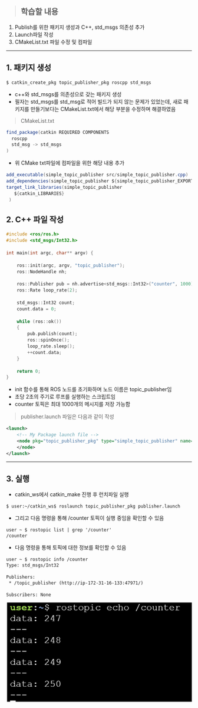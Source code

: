 > ## 학습할 내용
1. Publish를 위한 패키지 생성과 C++, std_msgs 의존성 추가
2. Launch파일 작성
3. CMakeList.txt 파일 수정 및 컴파일

---

## 1. 패키지 생성
```
$ catkin_create_pkg topic_publisher_pkg roscpp std_msgs
```
- c++와 std_msgs를 의존성으로 갖는 패키지 생성
- 필자는 std_msgs를 std_msg로 적어 빌드가 되지 않는 문제가 있었는데, 새로 패키지를 만들기보다는 CMakeList.txt에서 해당 부분을 수정하며 해결하였음

>CMakeList.txt
``` java
find_package(catkin REQUIRED COMPONENTS
  roscpp
  std_msg -> std_msgs
)
``` 
- 위 CMake txt파일에 컴파일을 위한 해당 내용 추가
``` java
add_executable(simple_topic_publisher src/simple_topic_publisher.cpp)
add_dependencies(simple_topic_publisher ${simple_topic_publisher_EXPORTED_TARGETS} ${catkin_EXPORTED_TARGETS})
target_link_libraries(simple_topic_publisher
   ${catkin_LIBRARIES}
 )
```

## 2. C++ 파일 작성

``` cpp
#include <ros/ros.h>
#include <std_msgs/Int32.h>

int main(int argc, char** argv) {

    ros::init(argc, argv, "topic_publisher");
    ros::NodeHandle nh;
    
    ros::Publisher pub = nh.advertise<std_msgs::Int32>("counter", 1000);
    ros::Rate loop_rate(2);
    
    std_msgs::Int32 count;
    count.data = 0;
    
    while (ros::ok())
    {
        pub.publish(count);
        ros::spinOnce();
        loop_rate.sleep();
        ++count.data;
    }
    
    return 0;
}
```
- init 함수를 통해 ROS 노드를 초기화하며 노드 이름은 topic_publisher임 
- 초당 2초의 주기로 루프를 실행하는 스크립트임
- counter 토픽은 최대 1000개의 메시지를 저장 가능함

> publisher.launch 파일은 다음과 같이 작성
``` xml
<launch>
    <!-- My Package launch file -->
    <node pkg="topic_publisher_pkg" type="simple_topic_publisher" name="counter"  output="screen">
    </node>
</launch>
```

---
## 3. 실행

- catkin_ws에서 catkin_make 진행 후 런치파일 실행
```
$ user:~/catkin_ws$ roslaunch topic_publisher_pkg publisher.launch
```
- 그리고 다음 명령을 통해 /counter 토픽이 실행 중임을 확인할 수 있음
```
user ~ $ rostopic list | grep '/counter'
/counter
```

- 다음 명령을 통해 토픽에 대한 정보를 확인할 수 있음

```
user ~ $ rostopic info /counter
Type: std_msgs/Int32

Publishers:
 * /topic_publisher (http://ip-172-31-16-133:47971/)

Subscribers: None
```

![Alt text](image.png)